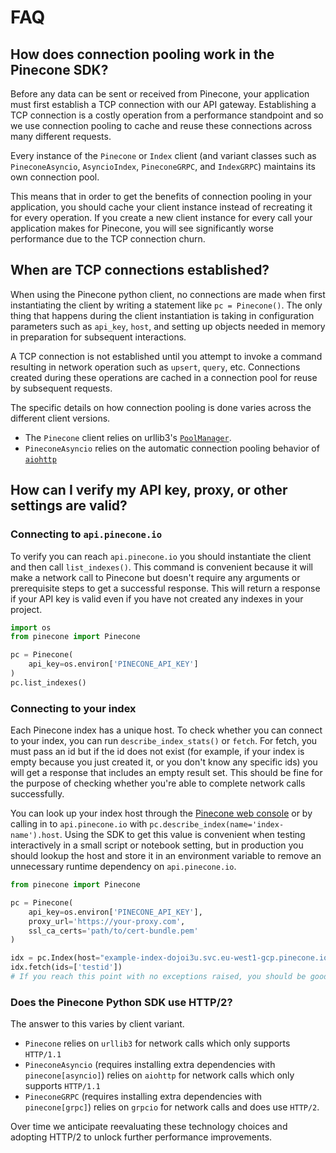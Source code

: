 # FAQ

## How does connection pooling work in the Pinecone SDK?

Before any data can be sent or received from Pinecone, your application must first establish a TCP connection with our API gateway. Establishing a TCP connection is a costly operation from a performance standpoint and so we use connection pooling to cache and reuse these connections across many different requests.

Every instance of the `Pinecone` or `Index` client (and variant classes such as `PineconeAsyncio`, `AsyncioIndex`, `PineconeGRPC`, and `IndexGRPC`) maintains its own connection pool.

This means that in order to get the benefits of connection pooling in your application, you should cache your client instance instead of recreating it for every operation. If you create a new client instance for every call your application makes for Pinecone, you will see significantly worse performance due to the TCP connection churn.

## When are TCP connections established?

When using the Pinecone python client, no connections are made when first instantiating the client by writing a statement like `pc = Pinecone()`. The only thing that happens during the client instantiation is taking in configuration parameters such as `api_key`, `host`, and setting up objects needed in memory in preparation for subsequent interactions.

A TCP connection is not established until you attempt to invoke a command resulting in network operation such as `upsert`, `query`, etc. Connections created during these operations are cached in a connection pool for reuse by subsequent requests.

The specific details on how connection pooling is done varies across the different client versions.

- The `Pinecone` client relies on urllib3's [`PoolManager`](https://urllib3.readthedocs.io/en/stable/reference/urllib3.poolmanager.html#urllib3.PoolManager).
- `PineconeAsyncio` relies on the automatic connection pooling behavior of [`aiohttp`](https://docs.aiohttp.org/en/stable/client_advanced.html)

## How can I verify my API key, proxy, or other settings are valid?

### Connecting to `api.pinecone.io`

To verify you can reach `api.pinecone.io` you should instantiate the client and then call `list_indexes()`. This command is convenient because it will make a network call to Pinecone but doesn't require any arguments or prerequisite steps to get a successful response. This will return a response if your API key is valid even if you have not created any indexes in your project.

```python
import os
from pinecone import Pinecone

pc = Pinecone(
    api_key=os.environ['PINECONE_API_KEY']
)
pc.list_indexes()
```

### Connecting to your index

Each Pinecone index has a unique host. To check whether you can connect to your index, you can run `describe_index_stats()` or `fetch`. For fetch, you must pass an id but if the id does not exist (for example, if your index is empty because you just created it, or you don't know any specific ids) you will get a response that includes an empty result set. This should be fine for the purpose of checking whether you're able to complete network calls successfully.

You can look up your index host through the [Pinecone web console](https://api.pinecone.io) or by calling in to `api.pinecone.io` with `pc.describe_index(name='index-name').host`. Using the SDK to get this value is convenient when testing interactively in a small script or notebook setting, but in production you should lookup the host and store it in an environment variable to remove an unnecessary runtime dependency on `api.pinecone.io`.

```python
from pinecone import Pinecone

pc = Pinecone(
    api_key=os.environ['PINECONE_API_KEY'],
    proxy_url='https://your-proxy.com',
    ssl_ca_certs='path/to/cert-bundle.pem'
)

idx = pc.Index(host="example-index-dojoi3u.svc.eu-west1-gcp.pinecone.io")
idx.fetch(ids=['testid'])
# If you reach this point with no exceptions raised, you should be good.
```

### Does the Pinecone Python SDK use HTTP/2?

The answer to this varies by client variant.

- `Pinecone` relies on `urllib3` for network calls which only supports `HTTP/1.1`
- `PineconeAsyncio` (requires installing extra dependencies with `pinecone[asyncio]`) relies on `aiohttp` for network calls which only supports `HTTP/1.1`
- `PineconeGRPC` (requires installing extra dependencies with `pinecone[grpc]`)
relies on `grpcio` for network calls and does use `HTTP/2`.

Over time we anticipate reevaluating these technology choices and adopting HTTP/2 to unlock further performance improvements.
